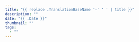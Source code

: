 ```yaml
---
title: "{{ replace .TranslationBaseName '-' ' ' | title }}"
description: ""
date: "{{ .Date }}"
thumbnail: ""
tags:
  - ""
---
```

